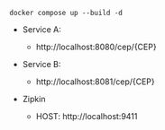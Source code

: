 
```
docker compose up --build -d
```

- Service A: 
  - http://localhost:8080/cep/{CEP}

- Service B: 
  - http://localhost:8081/cep/{CEP}

- Zipkin
  - HOST: http://localhost:9411


